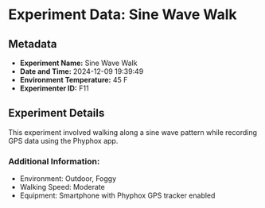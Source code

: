 # Experiment Data: Sine Wave Walk

## Metadata
- **Experiment Name:** Sine Wave Walk
- **Date and Time:** 2024-12-09 19:39:49
- **Environment Temperature:** 45 F
- **Experimenter ID:** F11

## Experiment Details
This experiment involved walking along a sine wave pattern while recording GPS data using the Phyphox app.

### Additional Information:
- Environment: Outdoor, Foggy
- Walking Speed: Moderate
- Equipment: Smartphone with Phyphox GPS tracker enabled